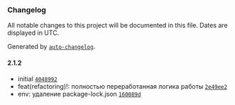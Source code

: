 ### Changelog

All notable changes to this project will be documented in this file. Dates are displayed in UTC.

Generated by [`auto-changelog`](https://github.com/CookPete/auto-changelog).

#### 2.1.2

- initial [`4048992`](https://github.com/wmakeev/moysklad-fetch-planner/commit/4048992216759945ad9954be2d9a9cec27a6f06c)
- feat(refactoring)!: полностью переработанная логика работы [`2e49ee2`](https://github.com/wmakeev/moysklad-fetch-planner/commit/2e49ee23751daf0259d421a4b9bae11833418b21)
- env: удаление package-lock.json [`160089d`](https://github.com/wmakeev/moysklad-fetch-planner/commit/160089deb974a16c80e4022b5442437e04857a90)
